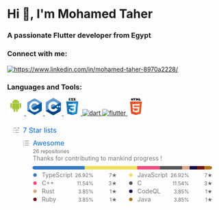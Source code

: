 <h1 align="left">Hi 👋, I'm Mohamed Taher</h1>
<h3 align="left">A passionate Flutter developer from Egypt</h3>

<h3 align="left">Connect with me:</h3>
<p align="left">
<a href="https://linkedin.com/in/https://www.linkedin.com/in/mohamed-taher-8970a2228/" target="blank"><img align="center" src="https://raw.githubusercontent.com/rahuldkjain/github-profile-readme-generator/master/src/images/icons/Social/linked-in-alt.svg" alt="https://www.linkedin.com/in/mohamed-taher-8970a2228/" height="30" width="40" /></a>
</p>

<h3 align="left">Languages and Tools:</h3>
<p align="left"> <a href="https://developer.android.com" target="_blank" rel="noreferrer"> <img src="https://raw.githubusercontent.com/devicons/devicon/master/icons/android/android-original-wordmark.svg" alt="android" width="40" height="40"/> </a> <a href="https://www.cprogramming.com/" target="_blank" rel="noreferrer"> <img src="https://raw.githubusercontent.com/devicons/devicon/master/icons/c/c-original.svg" alt="c" width="40" height="40"/> </a> <a href="https://www.w3schools.com/cpp/" target="_blank" rel="noreferrer"> <img src="https://raw.githubusercontent.com/devicons/devicon/master/icons/cplusplus/cplusplus-original.svg" alt="cplusplus" width="40" height="40"/> </a> <a href="https://www.w3schools.com/css/" target="_blank" rel="noreferrer"> <img src="https://raw.githubusercontent.com/devicons/devicon/master/icons/css3/css3-original-wordmark.svg" alt="css3" width="40" height="40"/> </a> <a href="https://dart.dev" target="_blank" rel="noreferrer"> <img src="https://www.vectorlogo.zone/logos/dartlang/dartlang-icon.svg" alt="dart" width="40" height="40"/> </a> <a href="https://flutter.dev" target="_blank" rel="noreferrer"> <img src="https://www.vectorlogo.zone/logos/flutterio/flutterio-icon.svg" alt="flutter" width="40" height="40"/> </a> <a href="https://www.w3.org/html/" target="_blank" rel="noreferrer"> <img src="https://raw.githubusercontent.com/devicons/devicon/master/icons/html5/html5-original-wordmark.svg" alt="html5" width="40" height="40"/> </a> </p>

<svg xmlns="http://www.w3.org/2000/svg" width="480" height="231" class="">
    <defs>
        <style/>
    </defs>
    <style>@keyframes animation-gauge{0%{stroke-dasharray:0 329}}@keyframes animation-rainbow{0%,to{color:#7f00ff;fill:#7f00ff}14%{color:#a933ff;fill:#a933ff}29%{color:#007fff;fill:#007fff}43%{color:#00ff7f;fill:#00ff7f}57%{color:#ff0;fill:#ff0}71%{color:#ff7f00;fill:#ff7f00}86%{color:red;fill:red}}svg{font-family:-apple-system,BlinkMacSystemFont,Segoe UI,Helvetica,Arial,sans-serif,Apple Color Emoji,Segoe UI Emoji;font-size:14px;color:#777}h2{margin:8px 0 2px;padding:0;color:#0366d6;font-weight:400;font-size:16px}h2 svg{fill:currentColor}section&gt;.field{margin-left:5px;margin-right:5px}.field{display:flex;align-items:center;margin-bottom:2px;white-space:nowrap}.field svg{margin:0 8px;fill:#959da5;flex-shrink:0}.row{display:flex;flex-wrap:wrap}svg.bar{margin:4px 0}.field.language{margin:0 8px;flex-grow:0}.field.language.details,.field.language.details small{display:flex;justify-content:space-between}.field.language.details small{color:#666;text-align:right}.field.language.details small&gt;*,.field.language.details&gt;*,.row section{flex:1 1 0}.field.language.details small&gt;:not(:last-child){margin-right:6px}.chartist .ct-post{fill:rgba(127,127,127,.8)!important;color:rgba(127,127,127,.8)!important;font-size:9px;text-anchor:middle}.starlist{padding-left:28px;width:460px}.starlist&gt;.count,.starlist&gt;.description{margin-left:32px}.starlist&gt;.count{font-size:12px;color:#666}.starlist .repositories{margin-left:-5px;margin-bottom:20px}.starlist .languages{margin-top:6px;padding-left:13px}.starlist .languages svg.bar{margin-left:18px}:root{--color-calendar-graph-day-bg:#ebedf0;--color-calendar-graph-day-border:rgba(27,31,35,0.06);--color-calendar-graph-day-L1-bg:#9be9a8;--color-calendar-graph-day-L2-bg:#40c463;--color-calendar-graph-day-L3-bg:#30a14e;--color-calendar-graph-day-L4-bg:#216e39;--color-calendar-halloween-graph-day-L1-bg:#ffee4a;--color-calendar-halloween-graph-day-L2-bg:#ffc501;--color-calendar-halloween-graph-day-L3-bg:#fe9600;--color-calendar-halloween-graph-day-L4-bg:#03001c;--color-calendar-winter-graph-day-L1-bg:#0a3069;--color-calendar-winter-graph-day-L2-bg:#0969da;--color-calendar-winter-graph-day-L3-bg:#54aeff;--color-calendar-winter-graph-day-L4-bg:#b6e3ff;--color-calendar-graph-day-L4-border:rgba(27,31,35,0.06);--color-calendar-graph-day-L3-border:rgba(27,31,35,0.06);--color-calendar-graph-day-L2-border:rgba(27,31,35,0.06);--color-calendar-graph-day-L1-border:rgba(27,31,35,0.06)}#metrics-end{width:100%}</style>
    <style/>
    <foreignObject x="0" y="0" width="100%" height="100%">
        <div xmlns="http://www.w3.org/1999/xhtml" xmlns:xlink="http://www.w3.org/1999/xlink" class="items-wrapper">
            <section>
                <h2 class="field">
                    <svg xmlns="http://www.w3.org/2000/svg" viewBox="0 0 16 16" width="16" height="16">
                        <path fill-rule="evenodd" d="M1.75 2.5a.75.75 0 000 1.5h6.5a.75.75 0 000-1.5h-6.5zm4 5a.75.75 0 000 1.5h7.5a.75.75 0 000-1.5h-7.5zm0 5a.75.75 0 000 1.5h7.5a.75.75 0 000-1.5h-7.5zM3 8a1 1 0 11-2 0 1 1 0 012 0zm-1 6a1 1 0 100-2 1 1 0 000 2z"/>
                        <path d="M13.314 4.918L11.07 2.417A.25.25 0 0111.256 2h4.488a.25.25 0 01.186.417l-2.244 2.5a.25.25 0 01-.372 0z"/>
                    </svg>
                    7 Star lists
                </h2>
                <div class="row">
                    <section>
                        <div class="starlist">
                            <h2 class="field">
                                <svg xmlns="http://www.w3.org/2000/svg" viewBox="0 0 16 16" width="16" height="16">
                                    <path fill-rule="evenodd" d="M2 4a1 1 0 100-2 1 1 0 000 2zm3.75-1.5a.75.75 0 000 1.5h8.5a.75.75 0 000-1.5h-8.5zm0 5a.75.75 0 000 1.5h8.5a.75.75 0 000-1.5h-8.5zm0 5a.75.75 0 000 1.5h8.5a.75.75 0 000-1.5h-8.5zM3 8a1 1 0 11-2 0 1 1 0 012 0zm-1 6a1 1 0 100-2 1 1 0 000 2z"/>
                                </svg>
                                Awesome
                            </h2>
                            <div class="count">26 repositories</div>
                            <div class="description">Thanks for contributing to mankind progress !</div>
                            <div class="languages">
                                <div class="row">
                                    <svg class="bar" xmlns="http://www.w3.org/2000/svg" width="420" height="8">
                                        <mask id="languages-bar">
                                            <rect x="0" y="0" width="420" height="8" fill="white" rx="5"/>
                                        </mask>
                                        <rect mask="url(#languages-bar)" x="0" y="0" width="0" height="8" fill="#d1d5da"/>
                                        <rect mask="url(#languages-bar)" x="0" y="0" width="122.50000000000001" height="8" fill="#3178c6"/>
                                        <rect mask="url(#languages-bar)" x="122.50000000000001" y="0" width="122.50000000000001" height="8" fill="#f1e05a"/>
                                        <rect mask="url(#languages-bar)" x="245.00000000000003" y="0" width="52.5" height="8" fill="#f34b7d"/>
                                        <rect mask="url(#languages-bar)" x="297.5" y="0" width="52.5" height="8" fill="#555555"/>
                                        <rect mask="url(#languages-bar)" x="350" y="0" width="17.5" height="8" fill="#dea584"/>
                                        <rect mask="url(#languages-bar)" x="367.5" y="0" width="17.5" height="8" fill="#140f46"/>
                                        <rect mask="url(#languages-bar)" x="385" y="0" width="17.5" height="8" fill="#701516"/>
                                        <rect mask="url(#languages-bar)" x="402.49999999999994" y="0" width="17.5" height="8" fill="#b07219"/>
                                    </svg>
                                </div>
                                <div class="row">
                                    <section>
                                        <div class="field language details">
                                            <div class="field">
                                                <svg xmlns="http://www.w3.org/2000/svg" viewBox="0 0 16 16" width="16" height="16">
                                                    <path fill="#3178c6" fill-rule="evenodd" d="M8 4a4 4 0 100 8 4 4 0 000-8z"/>
                                                </svg>
                                                TypeScript
                                            </div>
                                            <small>
                                                <div>26.92%</div>
                                                <div>7★</div>
                                            </small>
                                        </div>
                                        <div class="field language details">
                                            <div class="field">
                                                <svg xmlns="http://www.w3.org/2000/svg" viewBox="0 0 16 16" width="16" height="16">
                                                    <path fill="#f34b7d" fill-rule="evenodd" d="M8 4a4 4 0 100 8 4 4 0 000-8z"/>
                                                </svg>
                                                C++
                                            </div>
                                            <small>
                                                <div>11.54%</div>
                                                <div>3★</div>
                                            </small>
                                        </div>
                                        <div class="field language details">
                                            <div class="field">
                                                <svg xmlns="http://www.w3.org/2000/svg" viewBox="0 0 16 16" width="16" height="16">
                                                    <path fill="#dea584" fill-rule="evenodd" d="M8 4a4 4 0 100 8 4 4 0 000-8z"/>
                                                </svg>
                                                Rust
                                            </div>
                                            <small>
                                                <div>3.85%</div>
                                                <div>1★</div>
                                            </small>
                                        </div>
                                        <div class="field language details">
                                            <div class="field">
                                                <svg xmlns="http://www.w3.org/2000/svg" viewBox="0 0 16 16" width="16" height="16">
                                                    <path fill="#701516" fill-rule="evenodd" d="M8 4a4 4 0 100 8 4 4 0 000-8z"/>
                                                </svg>
                                                Ruby
                                            </div>
                                            <small>
                                                <div>3.85%</div>
                                                <div>1★</div>
                                            </small>
                                        </div>
                                    </section>
                                    <section>
                                        <div class="field language details">
                                            <div class="field">
                                                <svg xmlns="http://www.w3.org/2000/svg" viewBox="0 0 16 16" width="16" height="16">
                                                    <path fill="#f1e05a" fill-rule="evenodd" d="M8 4a4 4 0 100 8 4 4 0 000-8z"/>
                                                </svg>
                                                JavaScript
                                            </div>
                                            <small>
                                                <div>26.92%</div>
                                                <div>7★</div>
                                            </small>
                                        </div>
                                        <div class="field language details">
                                            <div class="field">
                                                <svg xmlns="http://www.w3.org/2000/svg" viewBox="0 0 16 16" width="16" height="16">
                                                    <path fill="#555555" fill-rule="evenodd" d="M8 4a4 4 0 100 8 4 4 0 000-8z"/>
                                                </svg>
                                                C
                                            </div>
                                            <small>
                                                <div>11.54%</div>
                                                <div>3★</div>
                                            </small>
                                        </div>
                                        <div class="field language details">
                                            <div class="field">
                                                <svg xmlns="http://www.w3.org/2000/svg" viewBox="0 0 16 16" width="16" height="16">
                                                    <path fill="#140f46" fill-rule="evenodd" d="M8 4a4 4 0 100 8 4 4 0 000-8z"/>
                                                </svg>
                                                CodeQL
                                            </div>
                                            <small>
                                                <div>3.85%</div>
                                                <div>1★</div>
                                            </small>
                                        </div>
                                        <div class="field language details">
                                            <div class="field">
                                                <svg xmlns="http://www.w3.org/2000/svg" viewBox="0 0 16 16" width="16" height="16">
                                                    <path fill="#b07219" fill-rule="evenodd" d="M8 4a4 4 0 100 8 4 4 0 000-8z"/>
                                                </svg>
                                                Java
                                            </div>
                                            <small>
                                                <div>3.85%</div>
                                                <div>1★</div>
                                            </small>
                                        </div>
                                    </section>
                                </div>
                            </div>
                            <div class="repositories">
                            </div>
                        </div>
                    </section>
                </div>
            </section>
        </div>
        <div xmlns="http://www.w3.org/1999/xhtml" id="metrics-end"></div>
    </foreignObject>
</svg>
